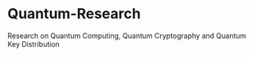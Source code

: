 # Quantum-Research
Research on Quantum Computing, Quantum Cryptography and Quantum Key Distribution
